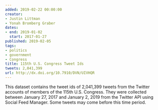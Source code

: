 ```yaml
---
added: 2019-02-22 00:00:00
creator:
- Justin Littman
- Yonah Bromberg Graber
dates:
- end: 2019-01-02
  start: 2017-01-27
published: 2019-02-05
tags:
- politics
- government
- Congress
title: 115th U.S. Congress Tweet Ids
tweets: 2,041,399
url: http://dx.doi.org/10.7910/DVN/UIVHQR
---
```


This dataset contains the tweet ids of 2,041,399 tweets from the Twitter accounts of members of the 115th U.S. Congress. They were collected between January 27, 2017 and January 2, 2019 from the Twitter API using Social Feed Manager. Some tweets may come before this time period.
